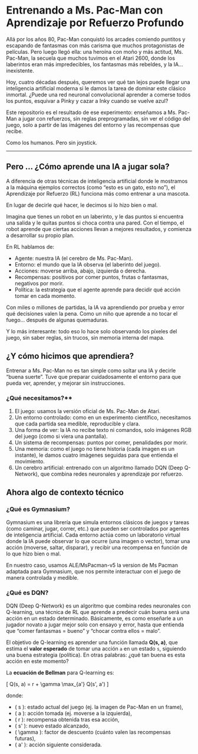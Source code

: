 # Entrenando a Ms. Pac-Man con Aprendizaje por Refuerzo Profundo

Allá por los años 80, Pac-Man conquistó los arcades comiendo puntitos y escapando de fantasmas con más carisma que muchos protagonistas de películas. Pero luego llegó ella: una heroína con moño y más actitud, Ms. Pac-Man, la secuela que muchos tuvimos en el Atari 2600, donde los laberintos eran más impredecibles, los fantasmas más rebeldes, y la IA… inexistente.

Hoy, cuatro décadas después, queremos ver qué tan lejos puede llegar una inteligencia artificial moderna si le damos la tarea de dominar este clásico inmortal. ¿Puede una red neuronal convolucional aprender a comerse todos los puntos, esquivar a Pinky y cazar a Inky cuando se vuelve azul?

Este repositorio es el resultado de ese experimento: enseñamos a Ms. Pac-Man a jugar con refuerzos, sin reglas preprogramadas, sin ver el código del juego, solo a partir de las imágenes del entorno y las recompensas que recibe.

Como los humanos. Pero sin joystick.

---

## Pero ... ¿Cómo aprende una IA a jugar sola?

A diferencia de otras técnicas de inteligencia artificial donde le mostramos a la máquina ejemplos correctos (como “esto es un gato, esto no”), el Aprendizaje por Refuerzo (RL) funciona más como entrenar a una mascota.

En lugar de decirle qué hacer, le decimos si lo hizo bien o mal.

Imagina que tienes un robot en un laberinto, y le das puntos si encuentra una salida y le quitas puntos si choca contra una pared. Con el tiempo, el robot aprende que ciertas acciones llevan a mejores resultados, y comienza a desarrollar su propio plan.

En RL hablamos de:
- Agente: nuestra IA (el cerebro de Ms. Pac-Man).
- Entorno: el mundo que la IA observa (el laberinto del juego).
- Acciones: moverse arriba, abajo, izquierda o derecha.
- Recompensas: positivos por comer puntos, frutas o fantasmas, negativos por morir.
- Política: la estrategia que el agente aprende para decidir qué acción tomar en cada momento.

Con miles o millones de partidas, la IA va aprendiendo por prueba y error qué decisiones valen la pena. Como un niño que aprende a no tocar el fuego… después de algunas quemaduras.

Y lo más interesante: todo eso lo hace solo observando los píxeles del juego, sin saber reglas, sin trucos, sin memoria interna del mapa.

## ¿Y cómo hicimos que aprendiera? 

Entrenar a Ms. Pac-Man no es tan simple como soltar una IA y decirle “buena suerte”. Tuve que preparar cuidadosamente el entorno para que pueda ver, aprender, y mejorar sin instrucciones.

### ¿Qué necesitamos?**
1.	El juego: usamos la versión oficial de Ms. Pac-Man de Atari.
2.	Un entorno controlado: como en un experimento científico, necesitamos que cada partida sea medible, reproducible y clara.
3.	Una forma de ver: la IA no recibe texto ni comandos, solo imágenes RGB del juego (como si viera una pantalla).
4.	Un sistema de recompensas: puntos por comer, penalidades por morir.
5.	Una memoria: como el juego no tiene historia (cada imagen es un instante), le damos cuatro imágenes seguidas para que entienda el movimiento.
6.	Un cerebro artificial: entrenado con un algoritmo llamado DQN (Deep Q-Network), que combina redes neuronales y aprendizaje por refuerzo.

## Ahora algo de contexto técnico

### ¿Qué es Gymnasium?

Gymnasium es una librería que simula entornos clásicos de juegos y tareas (como caminar, jugar, correr, etc.) que pueden ser controlados por agentes de inteligencia artificial. Cada entorno actúa como un laboratorio virtual donde la IA puede observar lo que ocurre (una imagen o vector), tomar una acción (moverse, saltar, disparar), y recibir una recompensa en función de lo que hizo bien o mal.

En nuestro caso, usamos ALE/MsPacman-v5 la version de Ms Pacman adaptada para Gymnasium, que nos permite interactuar con el juego de manera controlada y medible.


###  ¿Qué es DQN?

DQN (Deep Q-Network) es un algoritmo que combina redes neuronales con Q-learning, una técnica de RL que aprende a predecir cuán buena será una acción en un estado determinado. Básicamente, es como enseñarle a un jugador novato a jugar mejor solo con ensayo y error, hasta que entienda que “comer fantasmas = bueno” y “chocar contra ellos = malo”.


El objetivo de Q-learning es aprender una función llamada **Q(s, a)**, que estima el **valor esperado** de tomar una acción `a` en un estado `s`, siguiendo una buena estrategia (política). En otras palabras: ¿qué tan buena es esta acción en este momento?

La **ecuación de Bellman** para Q-learning es:

\[
Q(s, a) = r + \gamma \max_{a'} Q(s', a')
\]

donde:

- \( s \): estado actual del juego (ej. la imagen de Pac-Man en un frame),
- \( a \): acción tomada (ej. moverse a la izquierda),
- \( r \): recompensa obtenida tras esa acción,
- \( s' \): nuevo estado alcanzado,
- \( \gamma \): factor de descuento (cuánto valen las recompensas futuras),
- \( a' \): acción siguiente considerada.

